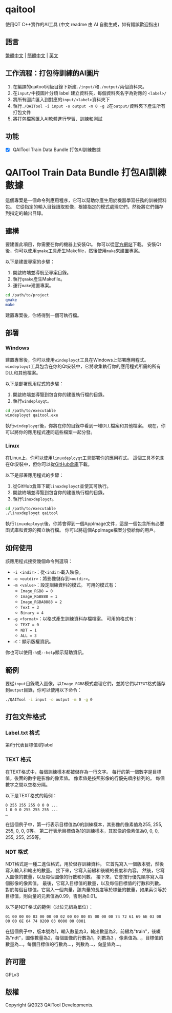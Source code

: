 # qaitool
使用QT C++實作的AI工具
(中文 readme 由 AI 自動生成，如有錯誤歡迎指出)

## 語言

[繁體中文](readme_ch.md) |  [簡體中文](readme_ch.md) | [英文](README.md)

## 工作流程：打包待訓練的AI圖片

1. 在編譯的qaitool同級目錄下新建`./input/`和`./output/`兩個資料夾。
2. 在`input/`中按圖片分類 label 建立資料夾，每個資料夾名字為對應的 `<label>/`
3. 將所有圖片匯入到對應的`input/<label>`資料夾下
4. 執行`./QAITool -i input -o output -m 0 -g 2`在`output/`資料夾下產生所有打包文件
5. 將打包檔案匯入AI軟體進行學習、訓練和測試

## 功能


- [x]  QAITool Train Data Bundle  打包AI訓練數據


# QAITool Train Data Bundle 打包AI訓練數據

這個專案是一個命令列應用程序，它可以幫助你產生用於機器學習任務的訓練資料包。 它從指定的輸入目錄讀取影像，根據指定的模式處理它們，然後將它們儲存到指定的輸出目錄。

## 建構

要建置此項目，你需要在你的機器上安裝Qt。 你可以從[官方網站](https://www.qt.io/download)下載。 安裝Qt後，你可以使用`qmake`工具產生Makefile，然後使用`make`來建置專案。

以下是建置專案的步驟：

1. 開啟終端並導航至專案目錄。
2. 執行`qmake`產生Makefile。
3. 運行`make`建置專案。

```bash
cd /path/to/project
qmake
make
```

建置專案後，你將得到一個可執行檔。

## 部署

### Windows

建置專案後，你可以使用`windeployqt`工具在Windows上部署應用程式。 `windeployqt`工具包含在你的Qt安裝中，它將收集執行你的應用程式所需的所有DLL和其他檔案。

以下是部署應用程式的步驟：

1. 開啟終端並導覽到包含你的建置執行檔的目錄。
2. 執行`windeployqt`。

```bash
cd /path/to/executable
windeployqt qaitool.exe
```

執行`windeployqt`後，你將在你的目錄中看到一堆DLL檔案和其他檔案。 現在，你可以將你的應用程式連同這些檔案一起分發。

### Linux

在Linux上，你可以使用`linuxdeployqt`工具部署你的應用程式。 這個工具不包含在Qt安裝中，但你可以從[GitHub倉庫](https://github.com/probonopd/linuxdeployqt)下載。

以下是部署應用程式的步驟：

1. 從GitHub倉庫下載`linuxdeployqt`並使其可執行。
2. 開啟終端並導覽到包含你的建置執行檔的目錄。
3. 執行`linuxdeployqt`。

```bash
cd /path/to/executable
./linuxdeployqt qaitool
```

執行`linuxdeployqt`後，你將會得到一個AppImage文件，這是一個包含所有必要函式庫和資源的獨立執行檔。 你可以將這個AppImage檔案分發給你的用戶。

## 如何使用

該應用程式接受幾個命令列選項：

- `-i <indir>`：從`<indir>`載入映像。
- `-o <outdir>`：將影像儲存到`<outdir>`。
- `-m <value>`：設定訓練資料的模式。 可用的模式有：
   - `Image_RGB8 = 0`
   - `Image_RGB888 = 1`
   - `Image_RGBA8888 = 2`
   - `Text = 3`
   - `Binary = 4`
- `-g <format>`：以格式產生訓練資料存檔檔案。 可用的格式有：
   - `TEXT = 0`
   - `NDT = 1`
   - `ALL = 3`
- `-C`：顯示版權資訊。

你也可以使用`-h`或`--help`顯示幫助資訊。

## 範例

要從`input`目錄載入圖像，以`Image_RGB8`模式處理它們，並將它們以`TEXT`格式儲存到`output`目錄，你可以使用以下命令：

```bash
./QAITool -i input -o output -m 0 -g 0
```

## 打包文件格式

### Label.txt 格式

第i行代表目標值i的label

### TEXT 格式

在TEXT格式中，每個訓練樣本都被儲存為一行文字。 每行的第一個數字是目標值，後面的數字是影像的像素值。 像素值是按照影像的行優先順序排列的。 每個數字之間以空格分隔。

以下是TEXT格式的範例：

```
0 255 255 255 0 0 0 ...
1 0 0 0 255 255 255 ...
…
```

在這個例子中，第一行表示目標值為0的訓練樣本，其影像的像素值為255, 255, 255, 0, 0, 0等。 第二行表示目標值為1的訓練樣本，其影像的像素值為0, 0, 0, 255, 255, 255等。

### NDT 格式

NDT格式是一種二進位格式，用於儲存訓練資料。 它首先寫入一個版本號，然後寫入輸入和輸出的數量。 接下來，它寫入前綴和後綴的長度和內容。 然後，它寫入圖像的數量，以及每個圖像的行數和列數。 接下來，它會按行優先順序寫入每個影像的像素值。 最後，它寫入目標值的數量，以及每個目標值的行數和列數。 對於每個目標值，它寫入一個向量，該向量的長度等於標籤的數量，如果索引等於目標值，則向量的元素值為0.99，否則為0.01。

以下是NDT格式的範例（以位元組為單位）：

```
01 00 00 00 03 00 00 00 02 00 00 00 05 00 00 00 74 72 61 69 6E 03 00 00 00 6E 64 74 0200 03 0000 00 0001
```

在這個例子中，版本號為1，輸入數量為3，輸出數量為2，前綴為"train"，後綴為"ndt"，圖像數量為2，每個圖像的行數為1，列數為3 ，像素值為...，目標值的數量為...，每個目標值的行數為...，列數為...，向量值為...。

## 許可證

GPLv3

## 版權

Copyright @2023 QAITool Developments.